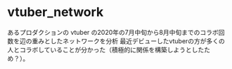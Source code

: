 # vtuber_network
あるプロダクションの vtuber の2020年の7月中旬から8月中旬までのコラボ回数を辺の重みとしたネットワークを分析
最近デビューしたvtuberの方が多くの人とコラボしていることが分かった（積極的に関係を構築しようとしたため？）。

